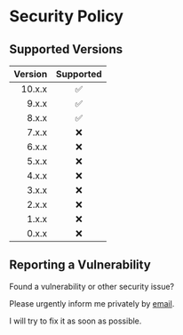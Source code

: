 # Security Policy

## Supported Versions

| Version |     Supported      |
| ------: | :----------------: |
|  10.x.x | :white_check_mark: |
|   9.x.x | :white_check_mark: |
|   8.x.x | :white_check_mark: |
|   7.x.x |        :x:         |
|   6.x.x |        :x:         |
|   5.x.x |        :x:         |
|   4.x.x |        :x:         |
|   3.x.x |        :x:         |
|   2.x.x |        :x:         |
|   1.x.x |        :x:         |
|   0.x.x |        :x:         |

## Reporting a Vulnerability

Found a vulnerability or other security issue?

Please urgently inform me privately by
[email](https://github.com/RobinTail/express-zod-api/blob/master/package.json#L122).

I will try to fix it as soon as possible.
